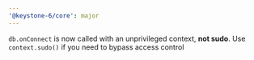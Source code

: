 ```yaml
---
'@keystone-6/core': major
---
```


`db.onConnect` is now called with an unprivileged context, **not sudo**.  Use `context.sudo()` if you need to bypass access control
